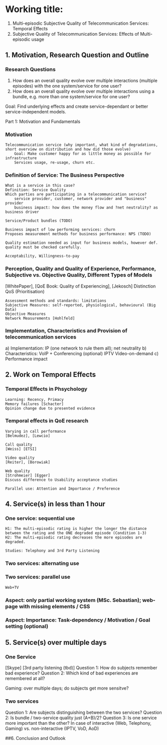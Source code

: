 # Working title: 
1. Multi-episodic Subjective Quality of Telecommunication Services: Temporal Effects
2. Subjective Quality of Telecommunication Services: Effects of Multi-episodic usage

## 1. Motivation, Research Question and Outline
### Research Questions
1. How does an overall quality evolve over multiple interactions (multiple episodes) with the one system/service for one user?
2. How does an overall quality evolve over multiple interactions using a bundle, e.g. more than one system/service for one user?

Goal: Find underlying effects and create service-dependant or better service-independent models.

Part 1: Motivation and Fundamentals
### Motivation
	Telecommunication service (why important, what kind of degradations, short overview on distribution and how did those evolve)
		Goal: Make customer happy for as little money as possible for infrastructure
		Services usage, re-usage, churn etc.

### Definition of Service: The Business Perspective
	What is a service in this case?
	Definition: Service Quality
	Which parties are participating in a telecommunication service?
		service provider, customer, network provider and "business" provider
		business impact: how does the money flow and ?net neutrality? as business driver
	
	Service/Product bundles (TODO)
	
	Business impact of low performing services: churn
	Proposes measurement methods for business performance: NPS (TODO)
	
	Quality estimation needed as input for business models, however def. quality must be checked carefully.

	Acceptability, Willingness-to-pay
		
### Perception, Quality and Quality of Experience, Performance, Subjective vs. Objective Quality, Different Types of Models
[WhitePaper], [QoE Book: Quality of Experiencing], [Jekosch]
	Distinction QoS (Prioritisation)
	
	Assessment methods and standards: limitations
	Subjective Measures: self-reported, physiological, behavioural (Big Data)
	Objective Measures
	Network Measurements [Hohlfeld]

### Implementation, Characteristics and Provision of telecommunication services
a) Implementation: IP (one network to rule them all); net neutrality
b) Characteristics:
	VoIP + Conferencing (optional)
	IPTV
	Video-on-demand
c) Performance impact 

## 2. Work on Temporal Effects

### Temporal Effects in Phsychology
	Learning: Recency, Primacy
	Memory failures [Schacter]
	Opinion change due to presented evidence
	
### Temporal effects in QoE research

	Varying in call performance
	[Belmudez], [Lewcio]
	
	Call quality
	[Weiss] [ETSI]

	Video quality
	[Reiter], [Borowiak]
	
	Web quality
	[Strohmeier] [Egger]
	Discuss difference to Usability acceptance studies

	Parallel use: Attention and Importance / Preference
	
## 4. Service(s) in less than 1 hour

### One service: sequential use
	H1: The multi-episodic rating is higher the longer the distance between the rating and the ONE degraded episode (Condition 1-3)
	H2: The multi-episodic rating decreases the more episodes are degraded.
	
	Studies: Telephony and 3rd Party Listening

### Two services: alternating use

### Two services: parallel use
	Web+TV

### Aspect: only partial working system (MSc. Sebastian); web-page with missing elements / CSS

### Aspect: Importance: Task-dependency / Motivation / Goal setting (optional)
	
## 5. Service(s) over multiple days

### One Service
[Skype] [3rd party listening (tbd)]
Question 1: How do subjects remember bad experience?
Question 2: Which kind of bad experiences are remembered at all?

Gaming: over multiple days; do subjects get more sensitve?

### Two services
Question 1: Are subjects distinguishing between the two services?
Question 2: Is bundle / two-service quality just (A+B)/2?
Question 3: Is one service more important than the other?
In case of interactive (Web, Telephony, Gaming) vs. non-interactive (IPTV, VoD, AoD) 


##6. Conclusion and Outlook